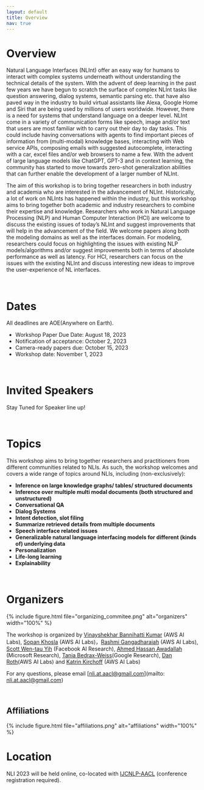 ```yaml
---
layout: default
title: Overview
nav: true
---
```


# Overview
Natural Language Interfaces (NLInt) offer an easy way for humans to interact with complex systems underneath without understanding the technical details of the system. With the advent of deep learning in the past few years we have begun to scratch the surface of complex NLInt tasks like question answering, dialog systems, semantic parsing etc. that have also paved way in the industry to build virtual assistants like Alexa, Google Home and Siri that are being used by millions of users worldwide. However, there is a need for systems that understand language on a deeper level. NLInt come in a variety of communication forms like speech, image and/or text that users are most familiar with to carry out their day to day tasks. This could include having conversations with agents to find important pieces of information from (multi-modal) knowledge bases, interacting with Web service APIs, composing emails with suggested autocomplete, interacting with a car, excel files and/or web browsers to name a few. With the advent of large language models like ChatGPT, GPT-3 and in context learning, the community has started to move towards zero-shot generalization abilities that can further enable the development of a larger number of NLInt.

The aim of this workshop is to bring together researchers in both industry and academia who are interested in the advancement of NLInt. Historically, a lot of work on NLInts has happened within the industry, but this workshop aims to bring together both academic and industry researchers to combine their expertise and knowledge. Researchers who work in Natural Language Processing (NLP) and Human Computer Interaction (HCI) are welcome to discuss the existing issues of today’s NLInt and suggest improvements that will help in the advancement of the field. We welcome papers along both the modeling domains as well as the interfaces domain. For modeling, researchers could focus on highlighting the issues with existing NLP models/algorithms and/or suggest improvements both in terms of absolute performance as well as latency. For HCI, researchers can focus on the issues with the existing NLInt and discuss interesting new ideas to improve the user-experience of NL interfaces. 

<br>

# Dates

All deadlines are AOE(Anywhere on Earth).

+ Workshop Paper Due Date: August 18, 2023
+ Notification of acceptance: October 2, 2023
+ Camera-ready papers due: October 15, 2023
+ Workshop date: November 1, 2023


<br>

# Invited Speakers
<!--{% include figure.html file="speakers.png" alt="invited speakers" width="110%" %}-->
Stay Tuned for Speaker line up! 

<br>

# Topics
This workshop aims to bring together researchers and practitioners from different communities related to NLIs. As such, the workshop welcomes and covers a wide range of topics around NLIs, including (non-exclusively):
  
+ **Inference on large knowledge graphs/ tables/ structured documents**
+ **Inference over multiple multi modal documents (both structured and unstructured)**
+ **Conversational QA**
+ **Dialog Systems**
+ **Intent detection, slot filing**
+ **Summarize retrieved details from multiple documents**
+ **Speech interface related issues**
+ **Generalizable natural language interfacing models for different (kinds of) underlying data**
+ **Personalization**
+ **Life-long learning**
+ **Explainability**

<br>

# Organizers
{% include figure.html file="organizing_commitee.png" alt="organizers" width="100%" %}

The workshop is organized by [Vinayshekhar Bannihatti Kumar](https://vinayshekhar000.github.io/) (AWS AI Labs), [Sopan Khosla](https://sopankhosla.github.io/) (AWS AI Labs)，[Rashmi Gangadharaiah](https://www.amazon.science/author/rashmi-gangadharaiah) (AWS AI Labs), [Scott Wen-tau Yih](http://scottyih.org/) (Facebook AI Research), [Ahmed Hassan Awadallah](https://www.microsoft.com/en-us/research/people/hassanam/) (Microsoft Research), [Tania Bedrax-Weiss](https://research.google/people/105765/)(Google Research), [Dan Roth](https://scholar.google.com/citations?user=E-bpPWgAAAAJ&hl=en)(AWS AI Labs) and [Katrin Kirchoff](https://www.amazon.science/author/katrin-kirchhoff) (AWS AI Labs)

For any questions, please email [nli.at.aacl@gmail.com](mailto: nli.at.aacl@gmail.com)

<br>

## Affiliations
{% include figure.html file="affiliations.png" alt="affiliations" width="100%" %}


# Location 
NLI 2023 will be held online, co-located with [IJCNLP-AACL](http://www.ijcnlp-aacl2023.org/) (conference registration required).
